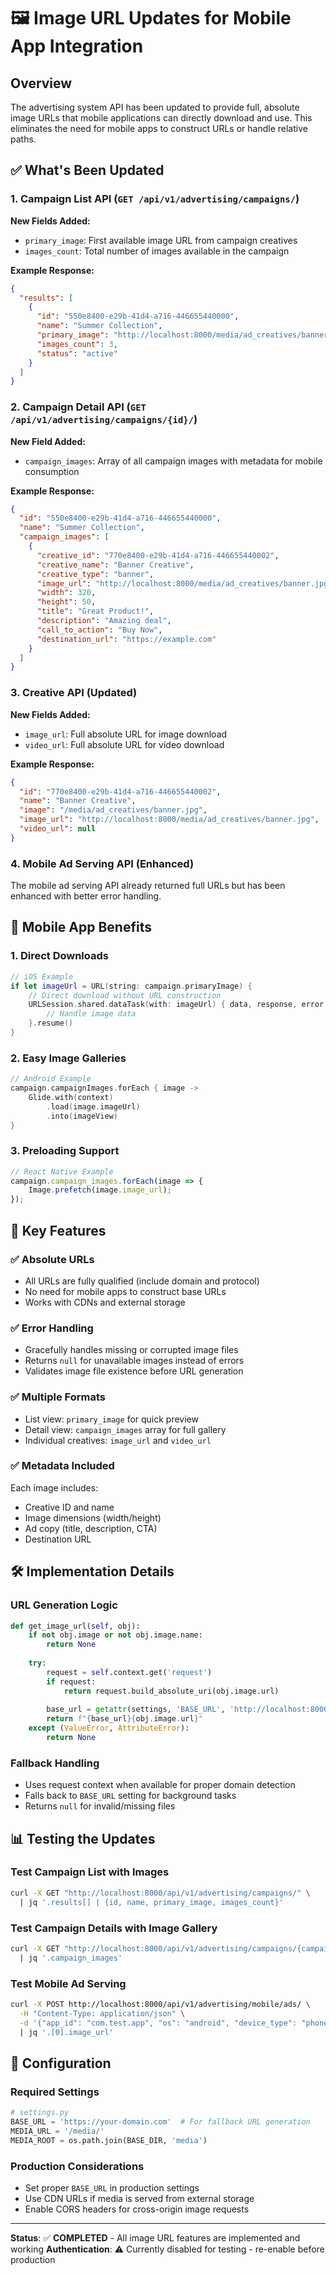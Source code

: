 # 🖼️ Image URL Updates for Mobile App Integration

## Overview

The advertising system API has been updated to provide full, absolute image URLs that mobile applications can directly download and use. This eliminates the need for mobile apps to construct URLs or handle relative paths.

## ✅ What's Been Updated

### 1. **Campaign List API** (`GET /api/v1/advertising/campaigns/`)

**New Fields Added:**
- `primary_image`: First available image URL from campaign creatives
- `images_count`: Total number of images available in the campaign

**Example Response:**
```json
{
  "results": [
    {
      "id": "550e8400-e29b-41d4-a716-446655440000",
      "name": "Summer Collection",
      "primary_image": "http://localhost:8000/media/ad_creatives/banner.jpg",
      "images_count": 3,
      "status": "active"
    }
  ]
}
```

### 2. **Campaign Detail API** (`GET /api/v1/advertising/campaigns/{id}/`)

**New Field Added:**
- `campaign_images`: Array of all campaign images with metadata for mobile consumption

**Example Response:**
```json
{
  "id": "550e8400-e29b-41d4-a716-446655440000",
  "name": "Summer Collection",
  "campaign_images": [
    {
      "creative_id": "770e8400-e29b-41d4-a716-446655440002",
      "creative_name": "Banner Creative",
      "creative_type": "banner",
      "image_url": "http://localhost:8000/media/ad_creatives/banner.jpg",
      "width": 320,
      "height": 50,
      "title": "Great Product!",
      "description": "Amazing deal",
      "call_to_action": "Buy Now",
      "destination_url": "https://example.com"
    }
  ]
}
```

### 3. **Creative API** (Updated)

**New Fields Added:**
- `image_url`: Full absolute URL for image download
- `video_url`: Full absolute URL for video download

**Example Response:**
```json
{
  "id": "770e8400-e29b-41d4-a716-446655440002",
  "name": "Banner Creative",
  "image": "/media/ad_creatives/banner.jpg",
  "image_url": "http://localhost:8000/media/ad_creatives/banner.jpg",
  "video_url": null
}
```

### 4. **Mobile Ad Serving API** (Enhanced)

The mobile ad serving API already returned full URLs but has been enhanced with better error handling.

## 🚀 Mobile App Benefits

### 1. **Direct Downloads**
```swift
// iOS Example
if let imageUrl = URL(string: campaign.primaryImage) {
    // Direct download without URL construction
    URLSession.shared.dataTask(with: imageUrl) { data, response, error in
        // Handle image data
    }.resume()
}
```

### 2. **Easy Image Galleries**
```kotlin
// Android Example
campaign.campaignImages.forEach { image ->
    Glide.with(context)
        .load(image.imageUrl)
        .into(imageView)
}
```

### 3. **Preloading Support**
```javascript
// React Native Example
campaign.campaign_images.forEach(image => {
    Image.prefetch(image.image_url);
});
```

## 📱 Key Features

### ✅ **Absolute URLs**
- All URLs are fully qualified (include domain and protocol)
- No need for mobile apps to construct base URLs
- Works with CDNs and external storage

### ✅ **Error Handling**
- Gracefully handles missing or corrupted image files
- Returns `null` for unavailable images instead of errors
- Validates image file existence before URL generation

### ✅ **Multiple Formats**
- List view: `primary_image` for quick preview
- Detail view: `campaign_images` array for full gallery
- Individual creatives: `image_url` and `video_url`

### ✅ **Metadata Included**
Each image includes:
- Creative ID and name
- Image dimensions (width/height)
- Ad copy (title, description, CTA)
- Destination URL

## 🛠️ Implementation Details

### URL Generation Logic
```python
def get_image_url(self, obj):
    if not obj.image or not obj.image.name:
        return None
    
    try:
        request = self.context.get('request')
        if request:
            return request.build_absolute_uri(obj.image.url)
        
        base_url = getattr(settings, 'BASE_URL', 'http://localhost:8000')
        return f"{base_url}{obj.image.url}"
    except (ValueError, AttributeError):
        return None
```

### Fallback Handling
- Uses request context when available for proper domain detection
- Falls back to `BASE_URL` setting for background tasks
- Returns `null` for invalid/missing files

## 📊 Testing the Updates

### Test Campaign List with Images
```bash
curl -X GET "http://localhost:8000/api/v1/advertising/campaigns/" \
  | jq '.results[] | {id, name, primary_image, images_count}'
```

### Test Campaign Details with Image Gallery
```bash
curl -X GET "http://localhost:8000/api/v1/advertising/campaigns/{campaign_id}/" \
  | jq '.campaign_images'
```

### Test Mobile Ad Serving
```bash
curl -X POST http://localhost:8000/api/v1/advertising/mobile/ads/ \
  -H "Content-Type: application/json" \
  -d '{"app_id": "com.test.app", "os": "android", "device_type": "phone"}' \
  | jq '.[0].image_url'
```

## 🔧 Configuration

### Required Settings
```python
# settings.py
BASE_URL = 'https://your-domain.com'  # For fallback URL generation
MEDIA_URL = '/media/'
MEDIA_ROOT = os.path.join(BASE_DIR, 'media')
```

### Production Considerations
- Set proper `BASE_URL` in production settings
- Use CDN URLs if media is served from external storage
- Enable CORS headers for cross-origin image requests

---

**Status**: ✅ **COMPLETED** - All image URL features are implemented and working
**Authentication**: ⚠️ Currently disabled for testing - re-enable before production 
